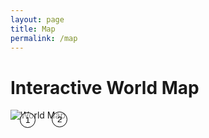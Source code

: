 ```yaml
---
layout: page
title: Map
permalink: /map
---
```


# Interactive World Map 
<div style="position: relative; display: inline-block;">
    <img src="https://mirkoPortfolio.b-cdn.net/High-Resolution-World-Map-scaled.jpg" alt="World Map">
    <a href="/Carbon-Site-Builder---https-MirkoPorfolio/canada" style="position: absolute; top: 20%; left: 17%; text-decoration: none;">
        <button style="background-color: rgba(255, 255, 255, 0.5); border: 1px solid black; border-radius: 15px; padding: 4px 8px; cursor: pointer;">
           1
        </button>
    </a>
    <a href="/Carbon-Site-Builder---https-MirkoPorfolio/contact" style="position: absolute; top: 18%; left: 75%; text-decoration: none;">
        <button style="background-color: rgba(255, 255, 255, 0.5); border: 1px solid black; border-radius: 15px; padding: 4px 8px; cursor: pointer;">
           2
        </button>
    </a>
</div>

